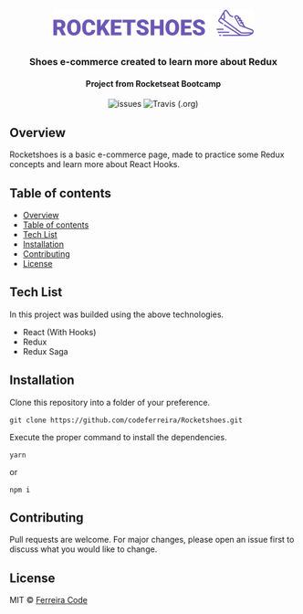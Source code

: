 <h1 align="center">

![](src/assets/images/logo.png)

</h1>

<h3 align="center">
Shoes e-commerce created to learn more about Redux
</h3>

<h4 align="center">
Project from Rocketseat Bootcamp
</h4>

<div align="center">

![issues](https://img.shields.io/github/issues/codeferreira/Rocketshoes?color=%237159c1)<space><space>
![Travis (.org)](https://img.shields.io/github/license/codeferreira/Rocketshoes?color=%237159c1)<space><space>

</div>

## Overview

Rocketshoes is a basic e-commerce page, made to practice some Redux concepts and learn more about React Hooks.

## Table of contents

- [Overview](#overview)
- [Table of contents](#table-of-contents)
- [Tech List](#tech-list)
- [Installation](#installation)
- [Contributing](#contributing)
- [License](#license)

## Tech List

In this project was builded using the above technologies.

- React (With Hooks)
- Redux
- Redux Saga

## Installation

Clone this repository into a folder of your preference.

```
git clone https://github.com/codeferreira/Rocketshoes.git
```

Execute the proper command to install the dependencies.

```
yarn
```

or

```
npm i
```

## Contributing

Pull requests are welcome. For major changes, please open an issue first to discuss what you would like to change.

## License

MIT © [Ferreira Code](https://github.com/codeferreira)
